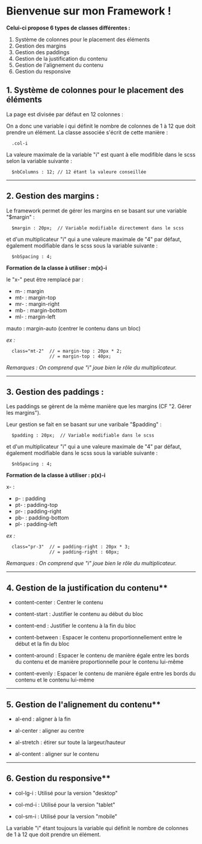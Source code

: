 # Bienvenue sur mon Framework !

**Celui-ci propose 6 types de classes différentes :**

1. Système de colonnes pour le placement des éléments
2. Gestion des margins
3. Gestion des paddings
4. Gestion de la justification du contenu 
5. Gestion de l'alignement du contenu
6. Gestion du responsive


## 1. Système de colonnes pour le placement des éléments

La page est divisée par défaut en 12 colonnes : 

On a donc une variable i qui définit le nombre de colonnes de 1 à 12 que doit prendre un élément.
La classe associée s'écrit de cette manière : 

      .col-i
      
La valeure maximale de la variable "i" est quant à elle modifible dans le scss selon la variable suivante :

      $nbColumns : 12; // 12 étant la valeure conseillée
      
_____


## 2. Gestion des margins :

Le framework permet de gérer les margins en se basant sur une variable "$margin" :

      $margin : 20px;  // Variable modifiable directement dans le scss
      
et d'un multiplicateur "i" qui a une valeure maximale de "4" par défaut, également modifiable dans le scss sous la variable suivante :

      $nbSpacing : 4;
      

**Formation de la classe à utiliser : m(x)-i**

le "x-" peut être remplacé par  :

- m-   : margin 
- mt-  : margin-top
- mr-  : margin-right
- mb-  : margin-bottom
- ml-  : margin-left

mauto  : margin-auto (centrer le contenu dans un bloc)

*ex :* 

      class="mt-2"  // = margin-top : 20px * 2;  
                    // = margin-top : 40px;
                    
*Remarques : On comprend que "i" joue bien le rôle du multiplicateur.*

_____

## 3. Gestion des paddings :

Les paddings se gèrent de la même manière que les margins (CF "2. Gérer les margins").

Leur gestion se fait en se basant sur une varibale "$padding" :

      $padding : 20px;  // Variable modifiable dans le scss
      
et d'un multiplicateur "i" qui a une valeure maximale de "4" par défaut, également modifiable dans le scss sous la variable suivante :

      $nbSpacing : 4;
      
 
 
**Formation de la classe à utiliser : p(x)-i**

x-  :

- p-   : padding 
- pt-  : padding-top
- pr-  : padding-right
- pb-  : padding-bottom
- pl-  : padding-left

*ex :* 

      class="pr-3"  // = padding-right : 20px * 3;  
                    // = padding-right : 60px;

*Remarques : On comprend que "i" joue bien le rôle du multiplicateur.*

_____

## 4. Gestion de la justification du contenu**

- content-center : Centrer le contenu

- content-start : Justifier le contenu au début du bloc

- content-end : Justifier le contenu à la fin du bloc

- content-between : Espacer le contenu proportionnellement entre le début et la fin du bloc
   
- content-around : Espacer le contenu de manière égale entre les bords du contenu et de manière proportionnelle pour le contenu lui-même

- content-evenly : Espacer le contenu de manière égale entre les bords du contenu et le contenu lui-même

_____


## 5. Gestion de l'alignement du contenu**

- al-end : aligner à la fin

- al-center : aligner au centre 

- al-stretch : étirer sur toute la largeur/hauteur

- al-content : aligner sur le contenu 

_____

## 6. Gestion du responsive**

- col-lg-i : Utilisé pour la version "desktop"

- col-md-i : Utilisé pour la version "tablet"

- col-sm-i : Utilisé pour la version "mobile"

La variable "i" étant toujours la variable qui définit le nombre de colonnes de 1 à 12 que doit prendre un élément.



